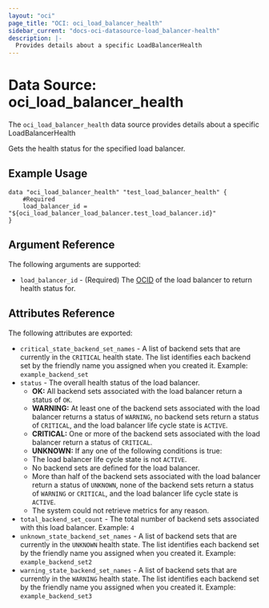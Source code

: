 ```yaml
---
layout: "oci"
page_title: "OCI: oci_load_balancer_health"
sidebar_current: "docs-oci-datasource-load_balancer-health"
description: |-
  Provides details about a specific LoadBalancerHealth
---
```


# Data Source: oci_load_balancer_health
The `oci_load_balancer_health` data source provides details about a specific LoadBalancerHealth

Gets the health status for the specified load balancer.

## Example Usage

```hcl
data "oci_load_balancer_health" "test_load_balancer_health" {
	#Required
	load_balancer_id = "${oci_load_balancer_load_balancer.test_load_balancer.id}"
}
```

## Argument Reference

The following arguments are supported:

* `load_balancer_id` - (Required) The [OCID](https://docs.us-phoenix-1.oraclecloud.com/Content/General/Concepts/identifiers.htm) of the load balancer to return health status for.


## Attributes Reference

The following attributes are exported:

* `critical_state_backend_set_names` - A list of backend sets that are currently in the `CRITICAL` health state. The list identifies each backend set by the friendly name you assigned when you created it.  Example: `example_backend_set` 
* `status` - The overall health status of the load balancer.
	*  **OK:** All backend sets associated with the load balancer return a status of `OK`.
	*  **WARNING:** At least one of the backend sets associated with the load balancer returns a status of `WARNING`, no backend sets return a status of `CRITICAL`, and the load balancer life cycle state is `ACTIVE`.
	*  **CRITICAL:** One or more of the backend sets associated with the load balancer return a status of `CRITICAL`.
	*  **UNKNOWN:** If any one of the following conditions is true:
	*  The load balancer life cycle state is not `ACTIVE`.
	*  No backend sets are defined for the load balancer.
	*  More than half of the backend sets associated with the load balancer return a status of `UNKNOWN`, none of the backend sets return a status of `WARNING` or `CRITICAL`, and the load balancer life cycle state is `ACTIVE`.
	*  The system could not retrieve metrics for any reason. 
* `total_backend_set_count` - The total number of backend sets associated with this load balancer.  Example: `4` 
* `unknown_state_backend_set_names` - A list of backend sets that are currently in the `UNKNOWN` health state. The list identifies each backend set by the friendly name you assigned when you created it.  Example: `example_backend_set2` 
* `warning_state_backend_set_names` - A list of backend sets that are currently in the `WARNING` health state. The list identifies each backend set by the friendly name you assigned when you created it.  Example: `example_backend_set3` 

